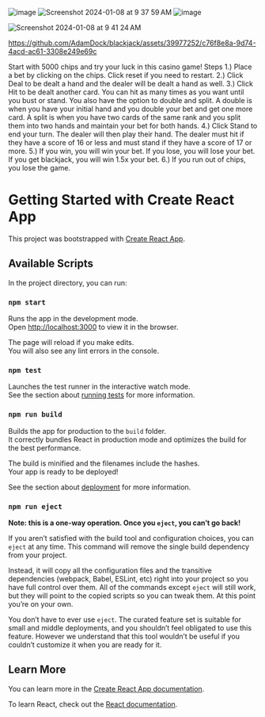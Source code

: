 ![image](https://github.com/AdamDock/blackjack/assets/39977252/60c345e0-f84a-4c20-8f77-92eaf38ed2cb)
![Screenshot 2024-01-08 at 9 37 59 AM](https://github.com/AdamDock/blackjack/assets/39977252/6f6e38ea-87a8-4c0d-a467-05bfe27d912e)
![image](https://github.com/AdamDock/blackjack/assets/39977252/ee01dfb4-ae21-4a70-b0af-ee85c9c0a6a9)

![Screenshot 2024-01-08 at 9 41 24 AM](https://github.com/AdamDock/blackjack/assets/39977252/f8f61476-01f2-4719-8ae0-c570253a7cee)



https://github.com/AdamDock/blackjack/assets/39977252/c76f8e8a-9d74-4acd-ac61-3308e249e69c



Start with 5000 chips and try your luck in this casino game!
Steps
1.) Place a bet by clicking on the chips. Click reset if you need to restart.
2.) Click Deal to be dealt a hand and the dealer will be dealt a hand as well.
3.) Click Hit to be dealt another card. You can hit as many times as you want until you bust or stand. You also have the option to double and split. A double is when you have your initial hand and you double your bet and get one more card. A split is when you have two cards of the same rank and you split them into two hands and maintain your bet for both hands.
4.) Click Stand to end your turn. The dealer will then play their hand. The dealer must hit if they have a score of 16 or less and must stand if they have a score of 17 or more.
5.) If you win, you will win your bet. If you lose, you will lose your bet. If you get blackjack, you will win 1.5x your bet.
6.) If you run out of chips, you lose the game.


# Getting Started with Create React App

This project was bootstrapped with [Create React App](https://github.com/facebook/create-react-app).

## Available Scripts

In the project directory, you can run:

### `npm start`

Runs the app in the development mode.\
Open [http://localhost:3000](http://localhost:3000) to view it in the browser.

The page will reload if you make edits.\
You will also see any lint errors in the console.

### `npm test`

Launches the test runner in the interactive watch mode.\
See the section about [running tests](https://facebook.github.io/create-react-app/docs/running-tests) for more information.

### `npm run build`

Builds the app for production to the `build` folder.\
It correctly bundles React in production mode and optimizes the build for the best performance.

The build is minified and the filenames include the hashes.\
Your app is ready to be deployed!

See the section about [deployment](https://facebook.github.io/create-react-app/docs/deployment) for more information.

### `npm run eject`

**Note: this is a one-way operation. Once you `eject`, you can’t go back!**

If you aren’t satisfied with the build tool and configuration choices, you can `eject` at any time. This command will remove the single build dependency from your project.

Instead, it will copy all the configuration files and the transitive dependencies (webpack, Babel, ESLint, etc) right into your project so you have full control over them. All of the commands except `eject` will still work, but they will point to the copied scripts so you can tweak them. At this point you’re on your own.

You don’t have to ever use `eject`. The curated feature set is suitable for small and middle deployments, and you shouldn’t feel obligated to use this feature. However we understand that this tool wouldn’t be useful if you couldn’t customize it when you are ready for it.

## Learn More

You can learn more in the [Create React App documentation](https://facebook.github.io/create-react-app/docs/getting-started).

To learn React, check out the [React documentation](https://reactjs.org/).
